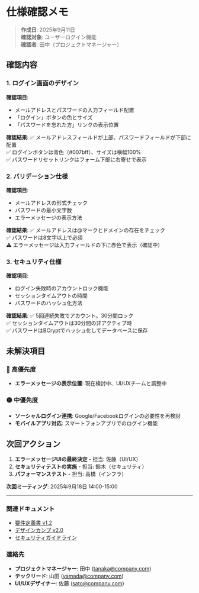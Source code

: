 # 仕様確認メモ

> **作成日**: 2025年9月11日  
> **確認対象**: ユーザーログイン機能  
> **確認者**: 田中（プロジェクトマネージャー）

## 確認内容

### 1. ログイン画面のデザイン

**確認項目**:
- メールアドレスとパスワードの入力フィールド配置
- 「ログイン」ボタンの色とサイズ
- 「パスワードを忘れた方」リンクの表示位置

**確認結果**:
✅ メールアドレスフィールドが上部、パスワードフィールドが下部に配置  
✅ ログインボタンは青色（#007bff）、サイズは横幅100%  
✅ パスワードリセットリンクはフォーム下部に右寄せで表示

### 2. バリデーション仕様

**確認項目**:
- メールアドレスの形式チェック
- パスワードの最小文字数
- エラーメッセージの表示方法

**確認結果**:
✅ メールアドレスは@マークとドメインの存在をチェック  
✅ パスワードは8文字以上で必須  
⚠️ エラーメッセージは入力フィールドの下に赤色で表示（確認中）

### 3. セキュリティ仕様

**確認項目**:
- ログイン失敗時のアカウントロック機能
- セッションタイムアウトの時間
- パスワードのハッシュ化方法

**確認結果**:
✅ 5回連続失敗でアカウント。30分間ロック  
✅ セッションタイムアウトは30分間の非アクティブ時  
✅ パスワードはBCryptでハッシュ化してデータベースに保存

## 未解決項目

### 🔴 高優先度
- **エラーメッセージの表示位置**: 現在検討中、UI/UXチームと調整中

### 🟡 中優先度
- **ソーシャルログイン連携**: Google/Facebookログインの必要性を再検討
- **モバイルアプリ対応**: スマートフォンアプリでのログイン機能

## 次回アクション

1. **エラーメッセージUIの最終決定** - 担当: 佐藤（UI/UX）
2. **セキュリティテストの実施** - 担当: 鈴木（セキュリティ）
3. **パフォーマンステスト** - 担当: 高橋（インフラ）

**次回ミーティング**: 2025年9月18日 14:00-15:00

---

### 関連ドキュメント
- [要件定義書 v1.2](link-to-document)
- [デザインカンプ v2.0](link-to-figma)
- [セキュリティガイドライン](link-to-security-doc)

### 連絡先
- **プロジェクトマネージャー**: 田中 (tanaka@company.com)
- **テックリード**: 山田 (yamada@company.com)
- **UI/UXデザイナー**: 佐藤 (sato@company.com)
